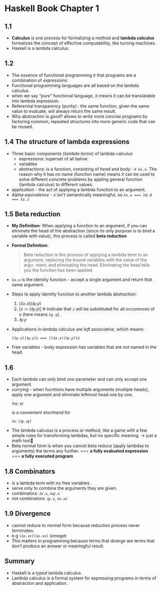 # Haskell Book Chapter 1

## 1.1

- **Calculus** is one process for formalizing a method and **lambda calculus** formalizes the concept of effective computability, like turning machines.
- Haskell is a lambda calculus.

## 1.2

- The essence of functional programming it that programs are a combination of _expressions_.
- Functional programming languages are all based on the lambda calculus.
- when we say “_pure_” functional language, it means it can be translatable into lambda expression.
- Referential transparency (purity) : the same function, given the same value to evaluate, will always return the same result.
- Why abstraction is good? allows to write more concise programs by factoring common, repeated structures into more generic code that can be reused.

## 1.4 The structure of lambda expressions

- Three basic components (_lambda terms_) of lambda calculus
  - expressions: superset of all below.
  - variables
  - abstractions: is a function, consisting of _head_ and _body_.
    -> `λx.x`. The reason why it has no name (function name) means it can be used to solve different concrete problems by appling general function (lambda calculus) to different values.
- _application_ - the act of applying a lambda function to an argument.
- _Alpha equivalence_ - _x_ isn't semantically meaningful, so `λx.x === λd.d === λz.z`

## 1.5 Beta reduction

- **My Definition**: When applying a function to an argument, if you can eliminate the head of the abstraction (since its only purpose is to bind a variable with value), this process is called **beta reduction**
- **Formal Definition**:
  > Beta reduction is this process of applying a lambda term to an argument, replacing the bound variables with the value of the argu- ment, and eliminating the head. Eliminating the head tells you the function has been applied.
- `λx.x` is the identity function - accept a single argument and return that same argument.
- Steps to apply identity function to another lambda abstraction:

  1. (𝜆𝑥.𝑥)(𝜆𝑦.𝑦)
  2. [𝑥 ∶= (𝜆𝑦.𝑦)] # indicate that `z` will be substituted for all occurences of x (here means `λy.y`).
  3. 𝜆𝑦.𝑦

- Applications in lambda calculus are _left associative_, which means:
  ```
  (𝜆𝑥.𝑥)(𝜆𝑦.𝑦)𝑧 === ((𝜆𝑥.𝑥)(𝜆𝑦.𝑦))𝑧
  ```
- Free variables - body expression has variables that are not named in the head.

## 1.6

- Each lambda can only bind one parameter and can only accept one argument.
- _currying_ - when fucntions have multiple arguments (multiple heads), apply one argument and eliminate leftmost head one by one.
  ```
  𝜆𝑥𝑦.𝑥𝑦
  ```
  is a convenient shorthand for
  ```
  𝜆𝑥.(𝜆𝑦.𝑥𝑦)
  ```
- The lambda calculus is a process or method, like a game with a few simple rules for transforming lambdas, but no specific meaning. -> just a math tool🤔
- Beta normal form is when you cannot beta reduce (apply lambdas to arguments) the terms any further. === **a fully evaluated expression** === **a fully executed program**

## 1.8 Combinators

- is a lambda term with no free variables.
- serve only to combine the arguments they are given.
- combinators: `𝜆𝑥.𝑥`, `𝜆𝑥𝑦.𝑥`
- not combinators: `𝜆𝑦.𝑥`, `𝜆𝑥.𝑥𝑧`

## 1.9 Divergence

- cannot reduce to normal form because reduction process never terminates.
- e.g `(𝜆𝑥.𝑥𝑥)(𝜆𝑥.𝑥𝑥)` (_omega_)
- This matters in programming because terms that diverge are terms that don’t produce an answer or meaningful result.

## Summary

- Haskell is a _typed_ lambda calculus.
- Lambda calculus is a formal system for expressing programs in terms of abstraction and application.
